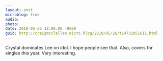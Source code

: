 ```yaml
---
layout: post
microblog: true
audio: 
photo: 
date: 2010-05-25 18:00:00 -0600
guid: http://craigmcclellan.micro.blog/2010/05/26/t14731051611.html
---
```

Crystal dominates Lee on idol. I hope people see that. Also, covers for singles this year. Very interesting.
